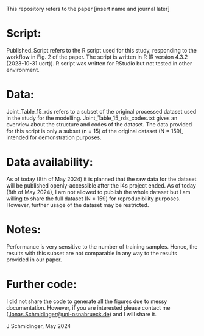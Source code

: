 This repository refers to the paper [insert name and journal later] 

# Script:
Published_Script refers to the R script used for this study, responding to the workflow in Fig. 2 of the paper.
The script is written in R (R version 4.3.2 (2023-10-31 ucrt)).
R script was written for RStudio but not tested in other environment.

# Data:
Joint_Table_15_rds refers to a subset of the original processed dataset used in the study for the modelling.
Joint_Table_15_rds_codes.txt gives an overview about the structure and codes of the dataset.
The data  provided for this script is only a subset (n = 15) of the original dataset (N = 159), intended for demonstration purposes.


# Data availability:
As of today (8th of May 2024) it is planned that the raw data for the dataset will be published openly-accessible after the i4s project ended.
As of today (8th of May 2024), I am not allowed to publish the whole dataset but I am willing to share the full dataset (N = 159) for reproducibility purposes.
However, further usage of the dataset may be restricted.

# Notes:
Performance is very sensitive to the number of training samples.
Hence, the results with this subset are not comparable in any way to the results provided in our paper. 

# Further code:
I did not share the code to generate all the figures due to messy documentation.
However, if you are interested please contact me (Jonas.Schmidinger@uni-osnabrueck.de) and I will share it.

J Schmidinger, May 2024
